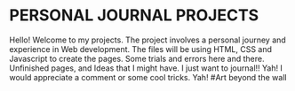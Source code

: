 # PERSONAL JOURNAL PROJECTS 
Hello! Welcome to my projects. 
The project involves a personal journey and experience in Web development. 
The files will be using HTML, CSS and Javascript to create the pages. 
Some trials and errors here and there.
Unfinished pages, and Ideas that I might have. 
I just want to journal!! Yah! 
I would appreciate a comment or some cool tricks. 
Yah! #Art beyond the wall 
